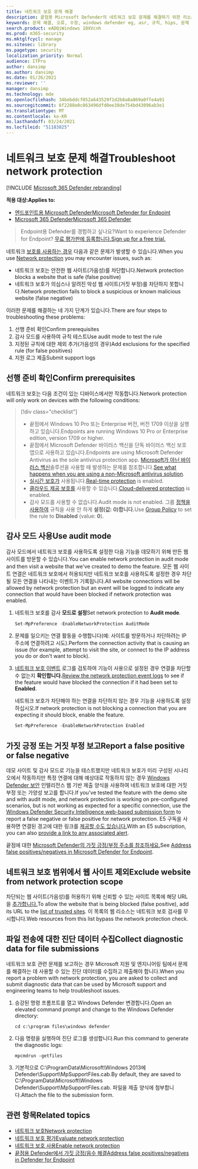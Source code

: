 ```yaml
---
title: 네트워크 보호 문제 해결
description: 끝점용 Microsoft Defender의 네트워크 보호 문제를 해결하기 위한 리소스 및 샘플 코드입니다.
keywords: 문제 해결, 오류, 수정, windows defender eg, asr, 규칙, hips, 문제 해결, 감사, 제외, 가극적, 손상된, 차단, 끝점용 Microsoft Defender, Microsoft Defender Advanced Threat Protection
search.product: eADQiWindows 10XVcnh
ms.prod: m365-security
ms.mktglfcycl: manage
ms.sitesec: library
ms.pagetype: security
localization_priority: Normal
audience: ITPro
author: dansimp
ms.author: dansimp
ms.date: 01/26/2021
ms.reviewer: ''
manager: dansimp
ms.technology: mde
ms.openlocfilehash: 34bebddcf052a643529f1d2b8a8a869a0ffe4a91
ms.sourcegitcommit: 6f2288e0c863496dfd0ee38de754bd43096ab3e1
ms.translationtype: MT
ms.contentlocale: ko-KR
ms.lasthandoff: 03/24/2021
ms.locfileid: "51183825"
---
```

# <a name="troubleshoot-network-protection"></a><span data-ttu-id="7088b-104">네트워크 보호 문제 해결</span><span class="sxs-lookup"><span data-stu-id="7088b-104">Troubleshoot network protection</span></span>

[!INCLUDE [Microsoft 365 Defender rebranding](../../includes/microsoft-defender.md)]


<span data-ttu-id="7088b-105">**적용 대상:**</span><span class="sxs-lookup"><span data-stu-id="7088b-105">**Applies to:**</span></span>
- [<span data-ttu-id="7088b-106">엔드포인트용 Microsoft Defender</span><span class="sxs-lookup"><span data-stu-id="7088b-106">Microsoft Defender for Endpoint</span></span>](https://go.microsoft.com/fwlink/p/?linkid=2154037)
- [<span data-ttu-id="7088b-107">Microsoft 365 Defender</span><span class="sxs-lookup"><span data-stu-id="7088b-107">Microsoft 365 Defender</span></span>](https://go.microsoft.com/fwlink/?linkid=2118804)

> <span data-ttu-id="7088b-108">Endpoint용 Defender를 경험하고 싶나요?</span><span class="sxs-lookup"><span data-stu-id="7088b-108">Want to experience Defender for Endpoint?</span></span> [<span data-ttu-id="7088b-109">무료 평가판에 등록합니다.</span><span class="sxs-lookup"><span data-stu-id="7088b-109">Sign up for a free trial.</span></span>](https://www.microsoft.com/microsoft-365/windows/microsoft-defender-atp?ocid=docs-wdatp-pullalerts-abovefoldlink) 


<span data-ttu-id="7088b-110">네트워크 [보호를 사용하는 경우](network-protection.md) 다음과 같은 문제가 발생할 수 있습니다.</span><span class="sxs-lookup"><span data-stu-id="7088b-110">When you use [Network protection](network-protection.md) you may encounter issues, such as:</span></span>

- <span data-ttu-id="7088b-111">네트워크 보호는 안전한 웹 사이트(가음성)를 차단합니다.</span><span class="sxs-lookup"><span data-stu-id="7088b-111">Network protection blocks a website that is safe (false positive)</span></span>
- <span data-ttu-id="7088b-112">네트워크 보호가 의심스나 알려진 악성 웹 사이트(거짓 부정)를 차단하지 못합니다.</span><span class="sxs-lookup"><span data-stu-id="7088b-112">Network protection fails to block a suspicious or known malicious website (false negative)</span></span>

<span data-ttu-id="7088b-113">이러한 문제를 해결하는 네 가지 단계가 있습니다.</span><span class="sxs-lookup"><span data-stu-id="7088b-113">There are four steps to troubleshooting these problems:</span></span>

1. <span data-ttu-id="7088b-114">선행 준비 확인</span><span class="sxs-lookup"><span data-stu-id="7088b-114">Confirm prerequisites</span></span>
2. <span data-ttu-id="7088b-115">감사 모드를 사용하여 규칙 테스트</span><span class="sxs-lookup"><span data-stu-id="7088b-115">Use audit mode to test the rule</span></span>
3. <span data-ttu-id="7088b-116">지정된 규칙에 대한 제외 추가(가음성의 경우)</span><span class="sxs-lookup"><span data-stu-id="7088b-116">Add exclusions for the specified rule (for false positives)</span></span>
4. <span data-ttu-id="7088b-117">지원 로그 제출</span><span class="sxs-lookup"><span data-stu-id="7088b-117">Submit support logs</span></span>

## <a name="confirm-prerequisites"></a><span data-ttu-id="7088b-118">선행 준비 확인</span><span class="sxs-lookup"><span data-stu-id="7088b-118">Confirm prerequisites</span></span>

<span data-ttu-id="7088b-119">네트워크 보호는 다음 조건이 있는 디바이스에서만 작동합니다.</span><span class="sxs-lookup"><span data-stu-id="7088b-119">Network protection will only work on devices with the following conditions:</span></span>

>[!div class="checklist"]
> - <span data-ttu-id="7088b-120">끝점에서 Windows 10 Pro 또는 Enterprise 버전, 버전 1709 이상을 실행하고 있습니다.</span><span class="sxs-lookup"><span data-stu-id="7088b-120">Endpoints are running Windows 10 Pro or Enterprise edition, version 1709 or higher.</span></span>
> - <span data-ttu-id="7088b-121">끝점에서 Microsoft Defender 바이러스 백신을 단독 바이러스 백신 보호 앱으로 사용하고 있습니다.</span><span class="sxs-lookup"><span data-stu-id="7088b-121">Endpoints are using Microsoft Defender Antivirus as the sole antivirus protection app.</span></span> <span data-ttu-id="7088b-122">[Microsoft가 아닌 바이러스 백신](https://docs.microsoft.com/windows/security/threat-protection/microsoft-defender-antivirus/microsoft-defender-antivirus-compatibility)솔루션을 사용할 때 발생하는 문제를 참조합니다.</span><span class="sxs-lookup"><span data-stu-id="7088b-122">[See what happens when you are using a non-Microsoft antivirus solution](https://docs.microsoft.com/windows/security/threat-protection/microsoft-defender-antivirus/microsoft-defender-antivirus-compatibility).</span></span>
> - <span data-ttu-id="7088b-123">[실시간 보호가](https://docs.microsoft.com/windows/security/threat-protection/microsoft-defender-antivirus/configure-real-time-protection-microsoft-defender-antivirus) 사용됩니다.</span><span class="sxs-lookup"><span data-stu-id="7088b-123">[Real-time protection](https://docs.microsoft.com/windows/security/threat-protection/microsoft-defender-antivirus/configure-real-time-protection-microsoft-defender-antivirus) is enabled.</span></span>
> - <span data-ttu-id="7088b-124">[클라우드 제공 보호를](https://docs.microsoft.com/windows/security/threat-protection/microsoft-defender-antivirus/enable-cloud-protection-microsoft-defender-antivirus) 사용할 수 있습니다.</span><span class="sxs-lookup"><span data-stu-id="7088b-124">[Cloud-delivered protection](https://docs.microsoft.com/windows/security/threat-protection/microsoft-defender-antivirus/enable-cloud-protection-microsoft-defender-antivirus) is enabled.</span></span>
> - <span data-ttu-id="7088b-125">감사 모드를 사용할 수 없습니다.</span><span class="sxs-lookup"><span data-stu-id="7088b-125">Audit mode is not enabled.</span></span> <span data-ttu-id="7088b-126">그룹 [정책을 사용하여](enable-network-protection.md#group-policy) 규칙을 사용 안 하게 **설정(값:** **0)합니다.**</span><span class="sxs-lookup"><span data-stu-id="7088b-126">Use [Group Policy](enable-network-protection.md#group-policy) to set the rule to **Disabled** (value: **0**).</span></span>

## <a name="use-audit-mode"></a><span data-ttu-id="7088b-127">감사 모드 사용</span><span class="sxs-lookup"><span data-stu-id="7088b-127">Use audit mode</span></span>

<span data-ttu-id="7088b-128">감사 모드에서 네트워크 보호를 사용하도록 설정한 다음 기능을 데모하기 위해 만든 웹 사이트를 방문할 수 있습니다.</span><span class="sxs-lookup"><span data-stu-id="7088b-128">You can enable network protection in audit mode and then visit a website that we've created to demo the feature.</span></span> <span data-ttu-id="7088b-129">모든 웹 사이트 연결은 네트워크 보호에서 허용되지만 네트워크 보호를 사용하도록 설정한 경우 차단될 모든 연결을 나타내는 이벤트가 기록됩니다.</span><span class="sxs-lookup"><span data-stu-id="7088b-129">All website connections will be allowed by network protection but an event will be logged to indicate any connection that would have been blocked if network protection was enabled.</span></span>

1. <span data-ttu-id="7088b-130">네트워크 보호를 감사 **모드로 설정**</span><span class="sxs-lookup"><span data-stu-id="7088b-130">Set network protection to **Audit mode**.</span></span>

   ```PowerShell
   Set-MpPreference -EnableNetworkProtection AuditMode
   ```

2. <span data-ttu-id="7088b-131">문제를 일으키는 연결 활동을 수행합니다(예: 사이트를 방문하거나 차단하려는 IP 주소에 연결하려고 시도).</span><span class="sxs-lookup"><span data-stu-id="7088b-131">Perform the connection activity that is causing an issue (for example, attempt to visit the site, or connect to the IP address you do or don't want to block).</span></span>

3. <span data-ttu-id="7088b-132">[네트워크 보호 이벤트](network-protection.md#review-network-protection-events-in-windows-event-viewer) 로그를 검토하여 기능이 사용으로 설정된 경우 연결을 차단할 수 없는지 **확인합니다.**</span><span class="sxs-lookup"><span data-stu-id="7088b-132">[Review the network protection event logs](network-protection.md#review-network-protection-events-in-windows-event-viewer) to see if the feature would have blocked the connection if it had been set to **Enabled**.</span></span>
   
   <span data-ttu-id="7088b-133">네트워크 보호가 차단해야 하는 연결을 차단하지 않는 경우 기능을 사용하도록 설정하십시오.</span><span class="sxs-lookup"><span data-stu-id="7088b-133">If network protection is not blocking a connection that you are expecting it should block, enable the feature.</span></span>

   ```PowerShell
   Set-MpPreference -EnableNetworkProtection Enabled
   ```

## <a name="report-a-false-positive-or-false-negative"></a><span data-ttu-id="7088b-134">가짓 긍정 또는 거짓 부정 보고</span><span class="sxs-lookup"><span data-stu-id="7088b-134">Report a false positive or false negative</span></span>

<span data-ttu-id="7088b-135">데모 사이트 및 감사 모드로 기능을 테스트했지만 네트워크 보호가 미리 구성된 시나리오에서 작동하지만 특정 연결에 대해 예상대로 작동하지 않는 경우 [Windows Defender 보안](https://www.microsoft.com/wdsi/filesubmission) 인텔리전스 웹 기반 제출 양식을 사용하여 네트워크 보호에 대한 거짓 부정 또는 가양성 보고를 합니다.</span><span class="sxs-lookup"><span data-stu-id="7088b-135">If you've tested the feature with the demo site and with audit mode, and network protection is working on pre-configured scenarios, but is not working as expected for a specific connection, use the [Windows Defender Security Intelligence web-based submission form](https://www.microsoft.com/wdsi/filesubmission) to report a false negative or false positive for network protection.</span></span> <span data-ttu-id="7088b-136">E5 구독을 사용하면 연결된 경고에 대한 링크를 [제공할 수도 있습니다.](alerts-queue.md)</span><span class="sxs-lookup"><span data-stu-id="7088b-136">With an E5 subscription, you can also [provide a link to any associated alert](alerts-queue.md).</span></span>

<span data-ttu-id="7088b-137">끝점에 대한 [Microsoft Defender의 가짓 긍정/부정 주소를 참조하세요.](defender-endpoint-false-positives-negatives.md)</span><span class="sxs-lookup"><span data-stu-id="7088b-137">See [Address false positives/negatives in Microsoft Defender for Endpoint](defender-endpoint-false-positives-negatives.md).</span></span>

## <a name="exclude-website-from-network-protection-scope"></a><span data-ttu-id="7088b-138">네트워크 보호 범위에서 웹 사이트 제외</span><span class="sxs-lookup"><span data-stu-id="7088b-138">Exclude website from network protection scope</span></span>

<span data-ttu-id="7088b-139">차단되는 웹 사이트(가음성)를 허용하기 위해 신뢰할 수 있는 사이트 목록에 해당 URL을 [추가합니다.](https://blogs.msdn.microsoft.com/asiatech/2014/08/19/how-to-add-web-sites-to-trusted-sites-via-gpo-from-dc-installed-ie10-or-higher-ie-version/)</span><span class="sxs-lookup"><span data-stu-id="7088b-139">To allow the website that is being blocked (false positive), add its URL to the [list of trusted sites](https://blogs.msdn.microsoft.com/asiatech/2014/08/19/how-to-add-web-sites-to-trusted-sites-via-gpo-from-dc-installed-ie10-or-higher-ie-version/).</span></span> <span data-ttu-id="7088b-140">이 목록의 웹 리소스는 네트워크 보호 검사를 무시합니다.</span><span class="sxs-lookup"><span data-stu-id="7088b-140">Web resources from this list bypass the network protection check.</span></span>

## <a name="collect-diagnostic-data-for-file-submissions"></a><span data-ttu-id="7088b-141">파일 전송에 대한 진단 데이터 수집</span><span class="sxs-lookup"><span data-stu-id="7088b-141">Collect diagnostic data for file submissions</span></span>

<span data-ttu-id="7088b-142">네트워크 보호 관련 문제를 보고하는 경우 Microsoft 지원 및 엔지니어링 팀에서 문제를 해결하는 데 사용할 수 있는 진단 데이터를 수집하고 제출해야 합니다.</span><span class="sxs-lookup"><span data-stu-id="7088b-142">When you report a problem with network protection, you are asked to collect and submit diagnostic data that can be used by Microsoft support and engineering teams to help troubleshoot issues.</span></span>

1. <span data-ttu-id="7088b-143">승강된 명령 프롬프트를 열고 Windows Defender 변경합니다.</span><span class="sxs-lookup"><span data-stu-id="7088b-143">Open an elevated command prompt and change to the Windows Defender directory:</span></span>

   ```console
   cd c:\program files\windows defender
   ```

2. <span data-ttu-id="7088b-144">다음 명령을 실행하여 진단 로그를 생성합니다.</span><span class="sxs-lookup"><span data-stu-id="7088b-144">Run this command to generate the diagnostic logs:</span></span>

   ```console
   mpcmdrun -getfiles
   ```

3. <span data-ttu-id="7088b-145">기본적으로 C:\ProgramData\Microsoft\Windows 2013에 Defender\Support\MpSupportFiles.cab.</span><span class="sxs-lookup"><span data-stu-id="7088b-145">By default, they are saved to C:\ProgramData\Microsoft\Windows Defender\Support\MpSupportFiles.cab.</span></span> <span data-ttu-id="7088b-146">파일을 제출 양식에 첨부합니다.</span><span class="sxs-lookup"><span data-stu-id="7088b-146">Attach the file to the submission form.</span></span>

## <a name="related-topics"></a><span data-ttu-id="7088b-147">관련 항목</span><span class="sxs-lookup"><span data-stu-id="7088b-147">Related topics</span></span>

- [<span data-ttu-id="7088b-148">네트워크 보호</span><span class="sxs-lookup"><span data-stu-id="7088b-148">Network protection</span></span>](network-protection.md)
- [<span data-ttu-id="7088b-149">네트워크 보호 평가</span><span class="sxs-lookup"><span data-stu-id="7088b-149">Evaluate network protection</span></span>](evaluate-network-protection.md)
- [<span data-ttu-id="7088b-150">네트워크 보호 사용</span><span class="sxs-lookup"><span data-stu-id="7088b-150">Enable network protection</span></span>](enable-network-protection.md)
- [<span data-ttu-id="7088b-151">끝점용 Defender에서 가짓 긍정/음수 해결</span><span class="sxs-lookup"><span data-stu-id="7088b-151">Address false positives/negatives in Defender for Endpoint</span></span>](defender-endpoint-false-positives-negatives.md)
